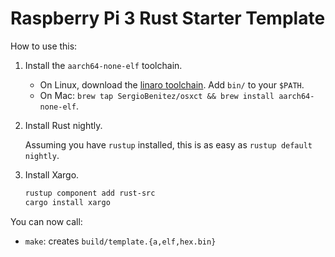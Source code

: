 # Raspberry Pi 3 Rust Starter Template

How to use this:

  1. Install the `aarch64-none-elf` toolchain.

     * On Linux, download the [linaro toolchain]. Add `bin/` to your `$PATH`.
     * On Mac: `brew tap SergioBenitez/osxct && brew install aarch64-none-elf`.

  2. Install Rust nightly.

     Assuming you have `rustup` installed, this is as easy as `rustup default nightly`.

  3. Install Xargo.

     ```sh
     rustup component add rust-src
     cargo install xargo
     ```

You can now call:

  * `make`: creates `build/template.{a,elf,hex.bin}`

[linaro toolchain]: https://web.stanford.edu/class/cs140e/files/aarch64-none-elf-linux-x64.tar.gz
